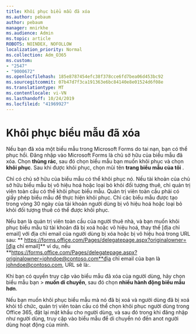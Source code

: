 ```yaml
---
title: Khôi phục biểu mẫu đã xóa
ms.author: pebaum
author: pebaum
manager: mnirkhe
ms.audience: Admin
ms.topic: article
ROBOTS: NOINDEX, NOFOLLOW
localization_priority: Normal
ms.collection: Adm_O365
ms.custom:
- "2547"
- "9000672"
ms.openlocfilehash: 185e8787454efc38f378cce6fd7bea06d453bc92
ms.sourcegitcommit: 07b47d7f3ca191363e6bc84140e8e01524d6f08e
ms.translationtype: MT
ms.contentlocale: vi-VN
ms.lasthandoff: 10/24/2019
ms.locfileid: "41969927"
---
```

# <a name="restore-a-deleted-form"></a>Khôi phục biểu mẫu đã xóa

Nếu bạn đã xóa một biểu mẫu trong Microsoft Forms do tai nạn, bạn có thể phục hồi. Đăng nhập vào Microsoft Forms là chủ sở hữu của biểu mẫu đã xóa. Chọn **thùng rác**, sau đó chọn biểu mẫu bạn muốn khôi phục và chọn **khôi phục**. Sau khi được khôi phục, chọn mũi tên **trang biểu mẫu của tôi** .

Chỉ có chủ sở hữu của biểu mẫu có thể khôi phục nó. Nếu tài khoản của chủ sở hữu biểu mẫu bị vô hiệu hoá hoặc loại bỏ khỏi đối tượng thuê, chỉ quản trị viên toàn cầu có thể khôi phục biểu mẫu. Quản trị viên toàn cầu phải có giấy phép biểu mẫu để thực hiện khôi phục. Chỉ các biểu mẫu được tạo trong vòng 30 ngày của tài khoản người dùng bị vô hiệu hoá hoặc loại bỏ khỏi đối tượng thuê có thể được khôi phục.

Nếu bạn là quản trị viên toàn cầu của người thuê nhà, và bạn muốn khôi phục biểu mẫu từ tài khoản đã bị xoá hoặc vô hiệu hoá, thay thế [địa chỉ email] với địa chỉ email của người dùng bị xóa hoặc bị vô hiệu hoá trong URL sau: ** https://forms.office.com/Pages/delegatepage.aspx?originalowner=[địa chỉ email]** ví dụ, nếu **https://forms.office.com/Pages/delegatepage.aspx?originalowner=johndoe@contoso.com**địa chỉ email của bạn là johndoe@contoso.com, URL sẽ là:. 

Khi bạn có quyền truy cập vào biểu mẫu đã xóa của người dùng, hãy chọn biểu mẫu bạn > **muốn di chuyển**, sau đó chọn **nhiều hành động biểu mẫu hơn**.

Nếu bạn muốn khôi phục biểu mẫu mà nó đã bị xoá và người dùng đã bị xoá khỏi tổ chức, quản trị viên toàn cầu có thể chọn khôi phục người dùng trong Office 365, đặt lại mật khẩu cho người dùng, và sau đó trong khi đăng nhập như người dùng, truy cập vào biểu mẫu để di chuyển nó đến anot người dùng hoạt động của mình. 